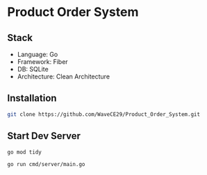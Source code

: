 # Product Order System

## Stack

- Language: Go
- Framework: Fiber
- DB: SQLite
- Architecture: Clean Architecture

## Installation

```bash
git clone https://github.com/WaveCE29/Product_Order_System.git
```


## Start Dev Server

```bash
go mod tidy
```

```bash
go run cmd/server/main.go
```